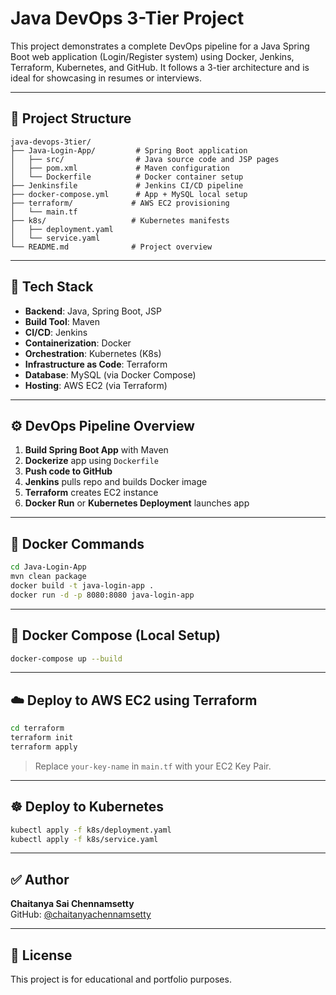 # Java DevOps 3-Tier Project

This project demonstrates a complete DevOps pipeline for a Java Spring Boot web application (Login/Register system) using Docker, Jenkins, Terraform, Kubernetes, and GitHub. It follows a 3-tier architecture and is ideal for showcasing in resumes or interviews.

---

## 📁 Project Structure
```
java-devops-3tier/
├── Java-Login-App/         # Spring Boot application
│   ├── src/                # Java source code and JSP pages
│   ├── pom.xml             # Maven configuration
│   └── Dockerfile          # Docker container setup
├── Jenkinsfile             # Jenkins CI/CD pipeline
├── docker-compose.yml      # App + MySQL local setup
├── terraform/             # AWS EC2 provisioning
│   └── main.tf
├── k8s/                   # Kubernetes manifests
│   ├── deployment.yaml
│   └── service.yaml
└── README.md              # Project overview
```

---

## 🚀 Tech Stack
- **Backend**: Java, Spring Boot, JSP
- **Build Tool**: Maven
- **CI/CD**: Jenkins
- **Containerization**: Docker
- **Orchestration**: Kubernetes (K8s)
- **Infrastructure as Code**: Terraform
- **Database**: MySQL (via Docker Compose)
- **Hosting**: AWS EC2 (via Terraform)

---

## ⚙️ DevOps Pipeline Overview
1. **Build Spring Boot App** with Maven
2. **Dockerize** app using `Dockerfile`
3. **Push code to GitHub**
4. **Jenkins** pulls repo and builds Docker image
5. **Terraform** creates EC2 instance
6. **Docker Run** or **Kubernetes Deployment** launches app

---

## 🐳 Docker Commands
```bash
cd Java-Login-App
mvn clean package
docker build -t java-login-app .
docker run -d -p 8080:8080 java-login-app
```

---

## 🐙 Docker Compose (Local Setup)
```bash
docker-compose up --build
```

---

## ☁️ Deploy to AWS EC2 using Terraform
```bash
cd terraform
terraform init
terraform apply
```
> Replace `your-key-name` in `main.tf` with your EC2 Key Pair.

---

## ☸️ Deploy to Kubernetes
```bash
kubectl apply -f k8s/deployment.yaml
kubectl apply -f k8s/service.yaml
```

---

## ✅ Author
**Chaitanya Sai Chennamsetty**  
GitHub: [@chaitanyachennamsetty](https://github.com/chaitanyachennamsetty)

---

## 📄 License
This project is for educational and portfolio purposes.
